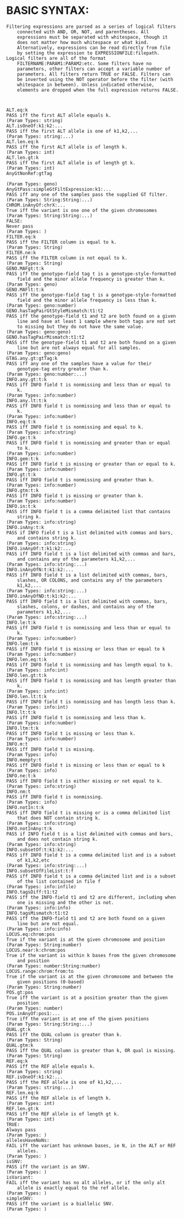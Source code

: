 
# BASIC SYNTAX:

    Filtering expressions are parsed as a series of logical filters 
        connected with AND, OR, NOT, and parentheses. All 
        expressions must be separated with whitespace, though it 
        does not matter how much whitespace or what kind. 
        Alternatively, expressions can be read directly from file 
        by setting the expression to EXPRESSIONFILE:filepath.
    Logical filters are all of the format 
        FILTERNAME:PARAM1:PARAM2:etc. Some filters have no 
        parameters, other filters can accept a variable number of 
        parameters. All filters return TRUE or FALSE. Filters can 
        be inverted using the NOT operator before the filter (with 
        whitespace in between). Unless indicated otherwise, 
        elements are dropped when the full expression returns FALSE.

# 

    
    ALT.eq:k
    PASS iff the first ALT allele equals k.
    (Param Types: string)
    ALT.isOneOf:k1:k2:...
    PASS iff the first ALT allele is one of k1,k2,...
    (Param Types: string:...)
    ALT.len.eq:k
    PASS iff the first ALT allele is of length k.
    (Param Types: int)
    ALT.len.gt:k
    PASS iff the first ALT allele is of length gt k.
    (Param Types: int)
    AnyGtNonRef:gtTag
    
    (Param Types: geno)
    AnyGtPass:simpleGtFiltExpression:k1:...
    PASS iff any one of the samples pass the supplied GT filter.
    (Param Types: String:String:...)
    CHROM.inAnyOf:chrX:...
    True iff the variant is one one of the given chromosomes
    (Param Types: String:String:...)
    FALSE:
    Never pass
    (Param Types: )
    FILTER.eq:k
    PASS iff the FILTER column is equal to k.
    (Param Types: String)
    FILTER.ne:k
    PASS iff the FILTER column is not equal to k.
    (Param Types: String)
    GENO.MAFgt:t:k
    PASS iff the genotype-field tag t is a genotype-style-formatted 
        field and the minor allele frequency is greater than k.
    (Param Types: geno)
    GENO.MAFlt:t:k
    PASS iff the genotype-field tag t is a genotype-style-formatted 
        field and the minor allele frequency is less than k.
    (Param Types: geno:number)
    GENO.hasTagPairGtStyleMismatch:t1:t2
    PASS iff the genotype-field t1 and t2 are both found on a given 
        line and have at least 1 sample where both tags are not set 
        to missing but they do not have the same value.
    (Param Types: geno:geno)
    GENO.hasTagPairMismatch:t1:t2
    PASS iff the genotype-field t1 and t2 are both found on a given 
        line but are not always equal for all samples.
    (Param Types: geno:geno)
    GTAG.any.gt:gtTag:k
    PASS iff any one of the samples have a value for their 
        genotype-tag entry greater than k.
    (Param Types: geno:number:...)
    INFO.any.gt:t:k
    PASS iff INFO field t is nonmissing and less than or equal to 
        k.
    (Param Types: info:number)
    INFO.any.lt:t:k
    PASS iff INFO field t is nonmissing and less than or equal to 
        k.
    (Param Types: info:number)
    INFO.eq:t:k
    PASS iff INFO field t is nonmissing and equal to k.
    (Param Types: info:string)
    INFO.ge:t:k
    PASS iff INFO field t is nonmissing and greater than or equal 
        to k.
    (Param Types: info:number)
    INFO.gem:t:k
    PASS iff INFO field t is missing or greater than or equal to k.
    (Param Types: info:number)
    INFO.gt:t:k
    PASS iff INFO field t is nonmissing and greater than k.
    (Param Types: info:number)
    INFO.gtm:t:k
    PASS iff INFO field t is missing or greater than k.
    (Param Types: info:number)
    INFO.in:t:k
    PASS iff INFO field t is a comma delimited list that contains 
        string k.
    (Param Types: info:string)
    INFO.inAny:t:k
    PASS if INFO field t is a list delimited with commas and bars, 
        and contains string k.
    (Param Types: info:string)
    INFO.inAnyOf:t:k1:k2:...
    PASS iff INFO field t is a list delimited with commas and bars, 
        and contains any of the parameters k1,k2,...
    (Param Types: info:string:...)
    INFO.inAnyOfN:t:k1:k2:...
    PASS iff INFO field t is a list delimited with commas, bars, 
        slashes, OR COLONS, and contains any of the parameters 
        k1,k2,...
    (Param Types: info:string:...)
    INFO.inAnyOfND:t:k1:k2:...
    PASS iff INFO field t is a list delimited with commas, bars, 
        slashes, colons, or dashes, and contains any of the 
        parameters k1,k2,...
    (Param Types: info:string:...)
    INFO.le:t:k
    PASS iff INFO field t is nonmissing and less than or equal to 
        k.
    (Param Types: info:number)
    INFO.lem:t:k
    PASS iff INFO field t is missing or less than or equal to k
    (Param Types: info:number)
    INFO.len.eq:t:k
    PASS iff INFO field t is nonmissing and has length equal to k.
    (Param Types: info:int)
    INFO.len.gt:t:k
    PASS iff INFO field t is nonmissing and has length greater than 
        k.
    (Param Types: info:int)
    INFO.len.lt:t:k
    PASS iff INFO field t is nonmissing and has length less than k.
    (Param Types: info:int)
    INFO.lt:t:k
    PASS iff INFO field t is nonmissing and less than k.
    (Param Types: info:number)
    INFO.ltm:t:k
    PASS iff INFO field t is missing or less than k.
    (Param Types: info:number)
    INFO.m:t
    PASS iff INFO field t is missing.
    (Param Types: info)
    INFO.mempty:t
    PASS iff INFO field t is missing or less than or equal to k
    (Param Types: info)
    INFO.ne:t:k
    PASS iff INFO field t is either missing or not equal to k.
    (Param Types: info:string)
    INFO.nm:t
    PASS iff INFO field t is nonmissing.
    (Param Types: info)
    INFO.notIn:t:k
    PASS iff INFO field t is missing or is a comma delimited list 
        that does NOT contain string k.
    (Param Types: info:string)
    INFO.notInAny:t:k
    PASS if INFO field t is a list delimited with commas and bars, 
        and does not contain string k.
    (Param Types: info:string)
    INFO.subsetOf:t:k1:k2:...
    PASS iff INFO field t is a comma delimited list and is a subset 
        of k1,k2,etc
    (Param Types: info:string:...)
    INFO.subsetOfFileList:t:f
    PASS iff INFO field t is a comma delimited list and is a subset 
        of the list contained in file f
    (Param Types: info:infile)
    INFO.tagsDiff:t1:t2
    PASS iff the INFO-field t1 and t2 are different, including when 
        one is missing and the other is not.
    (Param Types: info:info)
    INFO.tagsMismatch:t1:t2
    PASS iff the INFO-field t1 and t2 are both found on a given 
        line but are not equal.
    (Param Types: info:info)
    LOCUS.eq:chrom:pos
    True if the variant is at the given chromosome and position
    (Param Types: String:number)
    LOCUS.near:k:chrom:pos
    True if the variant is within k bases from the given chromosome 
        and position
    (Param Types: number:String:number)
    LOCUS.range:chrom:from:to
    True if the variant is at the given chromosome and between the 
        given positions (0-based)
    (Param Types: String:number)
    POS.gt:pos
    True iff the variant is at a position greater than the given 
        position
    (Param Types: number)
    POS.inAnyOf:pos1:...
    True iff the variant is at one of the given positions
    (Param Types: String:String:...)
    QUAL.gt:k
    PASS iff the QUAL column is greater than k.
    (Param Types: String)
    QUAL.gtm:k
    PASS iff the QUAL column is greater than k, OR qual is missing.
    (Param Types: String)
    REF.eq:k
    PASS iff the REF allele equals k.
    (Param Types: string)
    REF.isOneOf:k1:k2:...
    PASS iff the REF allele is one of k1,k2,...
    (Param Types: string:...)
    REF.len.eq:k
    PASS iff the REF allele is of length k.
    (Param Types: int)
    REF.len.gt:k
    PASS iff the REF allele is of length gt k.
    (Param Types: int)
    TRUE:
    Always pass
    (Param Types: )
    allelesHaveNoNs:
    FAIL iff the variant has unknown bases, ie N, in the ALT or REF 
        alleles.
    (Param Types: )
    isSNV:
    PASS iff the variant is an SNV.
    (Param Types: )
    isVariant:
    FAIL iff the variant has no alt alleles, or if the only alt 
        allele is exactly equal to the ref allele.
    (Param Types: )
    simpleSNV:
    PASS iff the variant is a biallelic SNV.
    (Param Types: )
